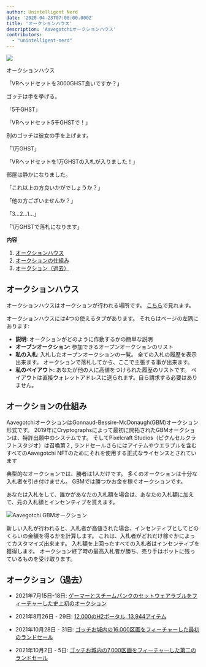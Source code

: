 ```yaml
---
author: Unintelligent Nerd
date: '2020-04-23T07:00:00.000Z'
title: 'オークションハウス'
description: 'Aavegotchiオークションハウス'
contributors:
  - "unintelligent-nerd"
---
```


<div class="headerImageContainer">
<img class="headerImage" src="/aauction/auctioneer-gotchi.png">
<p class="headerImageText">オークションハウス</p>
</div>

「VRヘッドセットを3000GHST良いですか？」

ゴッチは手を挙げる。

「5千GHST」

「VRヘッドセット5千GHSTで！」

別のゴッチは彼女の手を上げます。

「1万GHST」

「VRヘッドセットを1万GHSTの入札が入りました！」

部屋は静かになりました。

「これ以上の方良いかがでしょうか？」

「他の方ございませんか？」

「3...2...1...」

「1万GHSTで落札になります」

<div class="contentsBox">

**内容**

<ol>
<li><a href=#aauction-house>オークションハウス</a></li>
<li><a href=#aauction-mechanisms>オークションの仕組み</a></li>
<li><a href=#past-aauctions>オークション（過去）</a></li>
</ol>

</div>

## オークションハウス

オークションハウスはオークションが行われる場所です。 [こちら](https://aavegotchi.com/auction)で見れます。

オークションハウスには4つの使えるタブがあります。 それらはページの左隅にあります:

* **説明**: オークションがどのように作動するかの簡単な説明
* **オープンオークション**: 参加できるオープンオークションのリスト
* **私の入札**: 入札したオープンオークションの一覧。 全ての入札の履歴を表示出来ます。  オークションで落札してから、ここで主張する事が出来ます。
* **私のペイアウト**: あなたが他の人に高値をつけられた履歴のリストです。 ペイアウトは直接ウォレットアドレスに送られます。自ら請求する必要はありません。

## オークションの仕組み

AavegotchiオークションはGonnaud-Bessire-McDonaugh(GBM)オークション形式です。 2019年にCryptographsによって最初に開拓されたGBMオークションは、特許出願中のシステムです。 そしてPixelcraft Studios（ピクんセルクラフトスタジオ）は召喚第２, ランドセールさらにはアイテムやウエラブルを含むすべてのAavegotchi NFTのためにそれを使用する正式なライセンスとされています

典型的なオークションでは、勝者は1人だけです。 多くのオークションは十分な入札者を引き付けません。 GBMでは勝つかお金を稼ぐオークションです。

あなたは入札をして、誰かがあなたの入札額を場合は、あなたの入札額に加えて、元の入札額とインセンティブを貰えます。

<img class = "bodyImage" src = "/aauction/gbm-auction.png" alt = "Aavegotchi GBMオークション" />

新しい入札が行われると、入札者が高値された場合、インセンティブとしてどのくらいの金額を得るかを計算します。 これは、入札者がどれだけ稼ぐかによってカスタマイズ出来ます。 入札額を上回ったすべての入札者はインセンティブを獲得します。 オークション終了時の最高入札者が勝ち、売り手はポットに残っているものを受け取ります。

## オークション（過去）

* 2021年7月15日-18日: [ゲーマーとスチームパンクのセットウェアラブルをフィーチャーした史上初のオークション](https://aavegotchi.medium.com/aavegotchi-bid-to-earn-auctions-are-coming-to-polygon-4bf26a09db29)

* 2021年8月26日 - 29日: [12,000のH2ポータル, 13,944アイテム](https://aavegotchi.medium.com/the-ultimate-guide-to-aavegotchi-haunt-2-8bd086f9026c)

* 2021年10月28日 - 31日: [ゴッチお城内の16,000区画をフィーチャーした最初のランドセール](https://aavegotchi.medium.com/the-ultimate-guide-to-aavegotchi-land-sale-1-coming-this-halloween-4af9134236f3)

* 2021年10月2日 - 5日: [ゴッチお城内の7,000区画をフィーチャーした第二のランドセール](https://aavegotchi.medium.com/second-gotchiverse-land-sale-confirmed-to-begin-december-2nd-8bc7b7dd9957)